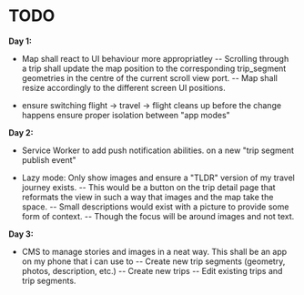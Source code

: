 

# TODO

**Day 1:**

- Map shall react to UI behaviour more appropriatley
-- Scrolling through a trip shall update the map position to the corresponding trip_segment geometries in the centre of the current scroll view port. 
-- Map shall resize accordingly to the different screen UI positions.

- ensure switching flight -> travel -> flight cleans up before the change happens ensure proper isolation between "app modes"

**Day 2:**

- Service Worker to add push notification abilities. on a new "trip segment publish event"

- Lazy mode: Only show images and ensure a "TLDR" version of my travel journey exists. 
-- This would be a button on the trip detail page that reformats the view in such a way that images and the map take the space. 
-- Small descriptions would exist with a picture to provide some form of context. 
-- Though the focus will be around images and not text. 

**Day 3:**

- CMS to manage stories and images in a neat way. This shall be an app on my phone that i can use to
-- Create new trip segments (geometry, photos, description, etc.)
-- Create new trips
-- Edit existing trips and trip segments.